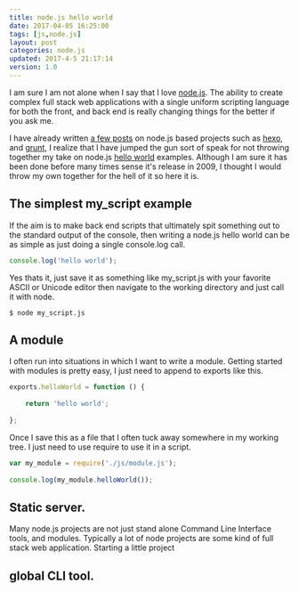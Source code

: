 ```yaml
---
title: node.js hello world
date: 2017-04-05 16:25:00
tags: [js,node.js]
layout: post
categories: node.js
updated: 2017-4-5 21:17:14
version: 1.0
---
```


I am sure I am not alone when I say that I love [node.js](https://nodejs.org/en/). The ability to create complex full stack web applications with a single uniform scripting language for both the front, and back end is really changing things for the better if you ask me. 

<!-- more -->

I have already written [a few posts](https://dustinpfister.github.io/categories/node-js/) on node.js based projects such as [hexo](https://hexo.io), and [grunt](https://gruntjs.com/), I realize that I have jumped the gun sort of speak for not throwing together my take on node.js [hello world](https://en.wikipedia.org/wiki/%22Hello,_World!%22_program) examples. Although I am sure it has been done before many times sense it's release in 2009, I thought I would throw my own together for the hell of it so here it is.

## The simplest my_script example

If the aim is to make back end scripts that ultimately spit something out to the standard output of the console, then writing a node.js hello world can be as simple as just doing a single console.log call.

```js
console.log('hello world');
```

Yes thats it, just save it as something like my_script.js with your favorite ASCII or Unicode editor then navigate to the working directory and just call it with node.

```
$ node my_script.js
```

## A module

I often run into situations in which I want to write a module. Getting started with modules is pretty easy, I just need to append to exports like this.

```js
exports.helloWorld = function () {
 
    return 'hello world';
 
};
```

Once I save this as a file that I often tuck away somewhere in my working tree. I just need to use require to use it in a script.

```js
var my_module = require('./js/module.js');
 
console.log(my_module.helloWorld());
```

## Static server.

Many node.js projects are not just stand alone Command Line Interface tools, and modules. Typically a lot of node projects are some kind of full stack web application. Starting a little project

## global CLI tool.

